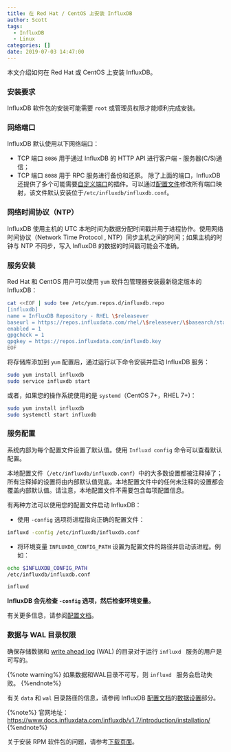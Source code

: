 ```yaml
---
title: 在 Red Hat / CentOS 上安装 InfluxDB
author: Scott
tags:
  - InfluxDB
  - Linux
categories: []
date: 2019-07-03 14:47:00
---
```

本文介绍如何在 Red Hat 或 CentOS 上安装 InfluxDB。
<!--more-->

### 安装要求
InfluxDB 软件包的安装可能需要 `root` 或管理员权限才能顺利完成安装。

### 网络端口
InfluxDB 默认使用以下网络端口：
* TCP 端口 `8086` 用于通过 InfluxDB 的 HTTP API 进行客户端 - 服务器(C/S)通信；
* TCP 端口 `8088` 用于 RPC 服务进行备份和还原。
除了上面的端口，InfluxDB 还提供了多个可能需要[自定义端口](https://www.docs.influxdata.com/influxdb/v1.7/administration/ports/)的插件。可以通过[配置文件](https://www.docs.influxdata.com/influxdb/v1.7/administration/config)修改所有端口映射，该文件默认安装位于`/etc/influxdb/influxdb.conf`。

### 网络时间协议（NTP）
InfluxDB 使用主机的 UTC 本地时间为数据分配时间戳并用于进程协作。使用网络时间协议（Network Time Protocol , NTP）同步主机之间的时间；如果主机的时钟与 NTP 不同步，写入 InfluxDB 的数据的时间戳可能会不准确。

### 服务安装
Red Hat 和 CentOS 用户可以使用 `yum` 软件包管理器安装最新稳定版本的 InfluxDB：
```bash
cat <<EOF | sudo tee /etc/yum.repos.d/influxdb.repo
[influxdb]
name = InfluxDB Repository - RHEL \$releasever
baseurl = https://repos.influxdata.com/rhel/\$releasever/\$basearch/stable
enabled = 1
gpgcheck = 1
gpgkey = https://repos.influxdata.com/influxdb.key
EOF
```

将存储库添加到 `yum` 配置后，通过运行以下命令安装并启动 InfluxDB 服务：
```bash
sudo yum install influxdb
sudo service influxdb start
```
或者，如果您的操作系统使用的是 `systemd`（CentOS 7+，RHEL 7+)：
```bash
sudo yum install influxdb
sudo systemctl start influxdb
```
### 服务配置
系统内部为每个配置文件设置了默认值。使用 `Influxd config` 命令可以查看默认配置。

本地配置文件（`/etc/influxdb/influxdb.conf`）中的大多数设置都被注释掉了；所有注释掉的设置将由内部默认值兜底。本地配置文件中的任何未注释的设置都会覆盖内部默认值。请注意，本地配置文件不需要包含每项配置信息。

有两种方法可以使用您的配置文件启动 InfluxDB：
* 使用 `-config` 选项将进程指向正确的配置文件：
``` bash
influxd -config /etc/influxdb/influxdb.conf
```
* 将环境变量 `INFLUXDB_CONFIG_PATH` 设置为配置文件的路径并启动该进程。例如：
```bash
echo $INFLUXDB_CONFIG_PATH
/etc/influxdb/influxdb.conf

influxd
```
**InfluxDB 会先检查 `-config` 选项，然后检查环境变量。**

有关更多信息，请参阅[配置文档](https://www.docs.influxdata.com/influxdb/v1.7/administration/config/)。

### 数据与 WAL 目录权限
确保存储数据和 [write ahead log](https://www.docs.influxdata.com/influxdb/v1.7/concepts/glossary#wal-write-ahead-log) (WAL) 的目录对于运行 `influxd ` 服务的用户是可写的。

{%note warning%}
如果数据和WAL目录不可写，则 `influxd ` 服务会启动失败。
{%endnote%}

有关 `data` 和 `wal` 目录路径的信息，请参阅 InfluxDB [配置文档](https://www.docs.influxdata.com/influxdb/v1.7/administration/config/)的[数据设置](https://www.docs.influxdata.com/influxdb/v1.7/administration/config/#data-settings)部分。

{%note%}
官网地址：https://www.docs.influxdata.com/influxdb/v1.7/introduction/installation/
{%endnote%}

关于安装 RPM 软件包的问题，请参考[下载页面](https://influxdata.com/downloads/)。
